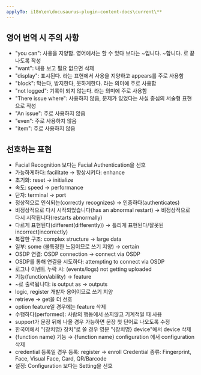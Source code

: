 ```yaml
---
applyTo: i18n\en\docusaurus-plugin-content-docs\current\**
---
```


## 영어 번역 시 주의 사항

* "you can": 사용을 지양함. 영어에서는 할 수 있다 보다는 ~입니다. ~합니다. 로 끝나도록 작성
* "want": 내용 보고 필요 없으면 삭제
* "display": 표시된다. 라는 표현에서 사용을 지양하고 appears를 주로 사용함
* "block": 막는다, 방지한다, 못하게한다. 라는 의미에 주로 사용함
* "not logged": 기록이 되지 않는다. 라는 의미에 주로 사용함
* "There issue where": 사용하지 않음, 문제가 있었다는 사실 중심의 서술형 표현으로 작성
* "An issue": 주로 사용하지 않음
* "even": 주로 사용하지 않음
* "item": 주로 사용하지 않음

## 선호하는 표현

* Facial Recognition 보다는 Facial Authentication을 선호
* 가능하게하다: facilitate → 향상시키다: enhance
* 초기화: reset → initialize
* 속도: speed → performance
* 단자: terminal → port
* 정상적으로 인식되는(correctly recognizes) → 인증하다(authenticates)
* 비정상적으로 다시 시작되었습니다(has an abnormal restart) → 비정상적으로 다시 시작됩니다(restarts abnormally)
* 다르게 표현된다(different(differently)) → 틀리게 표현된다/잘못된 incorrect(incorrectly)
* 복잡한 구조: complex structure → large data
* 일부: some (불특정한 느낌이므로 쓰기 지양) → certain
* OSDP 연결: OSDP connection → connect via OSDP
* OSDP를 통해 연결을 시도하다:  attempting to connect via OSDP
* 로그나 이벤트 누락 시: (events/logs) not getting uploaded
* 기능(function/ability) → feature
* ~로 출력됩니다: is output as → outputs
* logic, register 개발자 용어이므로 쓰기 지양
* retrieve → get을 더 선호
* option feature일 경우에는 feature 삭제
* 수행하다(performed): 사람의 행동에서 쓰지않고 기계적일 때 사용
* support가 문장 뒤에 나올 경우 가능하면 문장 첫 단어로 나오도록 수정
* 한국어에서 "{장치명} 장치"로 쓸 경우 영문 "{장치명} device"에서 device 삭제
* {function name} 기능 → {function name} configuration 에서 configuration 삭제
* credential 등록일 경우 등록: register → enroll
  Credential 종류: Fingerprint, Face, Visual Face, Card, QR/Barcode
* 설정: Configuration 보다는 Setting을 선호